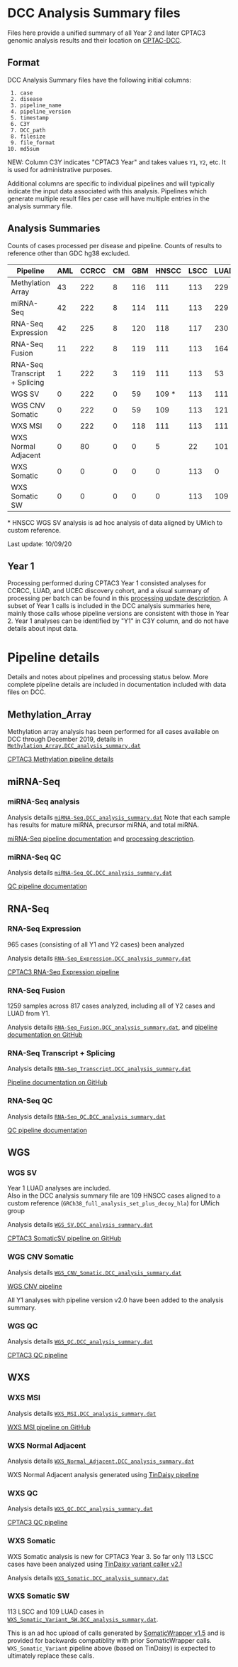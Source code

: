 # DCC Analysis Summary files

Files here provide a unified summary of all Year 2 and later CPTAC3 genomic analysis results and their location on 
[CPTAC-DCC](https://cptc-xfer.uis.georgetown.edu/aspera/user/).

## Format

DCC Analysis Summary files have the following initial columns:
```
 1. case
 2. disease
 3. pipeline_name
 4. pipeline_version
 5. timestamp
 6. C3Y 
 7. DCC_path
 8. filesize
 9. file_format
10. md5sum
```

NEW: Column C3Y indicates "CPTAC3 Year" and takes values `Y1`, `Y2`, etc.  It is used for administrative purposes.

Additional columns are specific to individual pipelines and will typically indicate the input data associated with this analysis.
Pipelines which generate multiple result files per case will have multiple entries in the analysis summary file.

## Analysis Summaries

Counts of cases processed per disease and pipeline.  Counts of results to reference other than GDC hg38 excluded.

Pipeline                        | AML | CCRCC | CM  | GBM | HNSCC | LSCC | LUAD | PDA | SAR | UCEC | Total
---                             | --- | ----- | --- | --- | ----- | ---- | ---- | --- | --- | ---- | ---
Methylation Array               | 43  | 222   | 8   | 116 | 111   | 113  | 229  | 164 | 19  | 246  | 1271
miRNA-Seq                       | 42  | 222   | 8   | 114 | 111   | 113  | 229  | 164 | 19  | 247  | 1269
RNA-Seq Expression              | 42  | 225   | 8   | 120 | 118   | 117  | 230  | 164 | 19  | 251  | 1275
RNA-Seq Fusion                  | 11  | 222   | 8   | 119 | 111   | 113  | 164  | 164 | 19  | 222  | 1152
RNA-Seq Transcript + Splicing   | 1   | 222   | 3   | 119 | 111   | 113  | 53   | 164 | 0   | 222  | 1007
WGS SV                          | 0   | 222   | 0   | 59  | 109 * | 113  | 111  | 166 | 0   | 217  | 997
WGS CNV Somatic                 | 0   | 222   | 0   | 59  | 109   | 113  | 121  | 166 | 0   | 39   | 829
WXS MSI                         | 0   | 222   | 0   | 118 | 111   | 113  | 111  | 166 | 0   | 244  | 1085
WXS Normal Adjacent             | 0   | 80    | 0   | 0   | 5     | 22   | 101  | 0   | 0   | 21   | 229
WXS Somatic                     | 0   | 0     | 0   | 0   | 0     | 113  | 0    | 0   | 0   | 0    | 113
WXS Somatic SW                  | 0   | 0     | 0   | 0   | 0     | 113  | 109  | 0   | 0   | 0    | 222

\* HNSCC WGS SV analysis is ad hoc analysis of data aligned by UMich to custom reference.

<!--
### QC Pipelines

QC Pipelines                    | AML | CCRCC | CM  | GBM | HNSCC | LSCC | LUAD | PDA | SAR | UCEC | Total
---                             | --- | ----- | --- | --- | ----- | ---- | ---- | --- | --- | ---- | ---
miRNA-Seq QC                    | 11  | 28    | 5   | 52  | 17    | 27   | 10   | 77  | 19  | 39   | 285 
RNA-Seq QC                      | 11  | 112   | 8   | 119 | 111   | 113  | 53   | 83  | 19  | 77   | 706 
WGS QC                          | 0   | 0     | 0   | 60  | 21    | 113  | 0    | 77  | 0   | 39   | 310
WXS QC                          | 5   | 87    | 4   | 118 | 111   | 113  | 101  | 44  | 9   | 51   | 643
-->

Last update: 10/09/20


## Year 1

Processing performed during CPTAC3 Year 1 consisted analyses for CCRCC, LUAD,
and UCEC discovery cohort, and a visual summary of processing per batch can be
found in this [processing update description](doc/ProcessingUpdate.2.1.19.png).
A subset of Year 1 calls is included in the DCC analysis summaries here, mainly
those calls whose pipeline versions are consistent with those in Year 2.  Year
1 analyses can be identified by "Y1" in C3Y column, and do not have details
about input data.

# Pipeline details

Details and notes about pipelines and processing status below. More complete
pipeline details are included in documentation included with data files on DCC.

## Methylation_Array

Methylation array analysis has been performed for all cases available on DCC
through December 2019, details in
[`Methylation_Array.DCC_analysis_summary.dat`](Methylation_Array.DCC_analysis_summary.dat)

[CPTAC3 Methylation pipeline details](https://github.com/ding-lab/cptac_methylation)

## miRNA-Seq

### miRNA-Seq analysis

Analysis details [`miRNA-Seq.DCC_analysis_summary.dat`](miRNA-Seq.DCC_analysis_summary.dat) 
Note that each sample has results for mature miRNA, precursor miRNA, and total miRNA.  

[miRNA-Seq pipeline documentation](https://github.com/ding-lab/CPTAC_miRNA) and [processing description](processing_description/miRNA-Seq.processing_description.md).

### miRNA-Seq QC

Analysis details [`miRNA-Seq_QC.DCC_analysis_summary.dat`](miRNA-Seq_QC.DCC_analysis_summary.dat) 

[QC pipeline documentation](https://github.com/ding-lab/CPTAC3_QC)

## RNA-Seq

### RNA-Seq Expression

965 cases (consisting of all Y1 and Y2 cases) been analyzed

Analysis details [`RNA-Seq_Expression.DCC_analysis_summary.dat`](RNA-Seq_Expression.DCC_analysis_summary.dat)

[CPTAC3 RNA-Seq Expression pipeline](https://github.com/ding-lab/cptac_rna_expression)

### RNA-Seq Fusion

1259 samples across 817 cases analyzed, including all of Y2 cases and LUAD from Y1.  

Analysis details [`RNA-Seq_Fusion.DCC_analysis_summary.dat`](RNA-Seq_Fusion.DCC_analysis_summary.dat), and 
[pipeline documentation on GitHub](https://github.com/cuidaniel/Fusion_hg38)

### RNA-Seq Transcript + Splicing

Analysis details [`RNA-Seq_Transcript.DCC_analysis_summary.dat`](RNA-Seq_Transcript.DCC_analysis_summary.dat)

[Pipeline documentation on GitHub](https://github.com/ding-lab/CPTAC3_splicing)

### RNA-Seq QC

Analysis details [`RNA-Seq_QC.DCC_analysis_summary.dat`](RNA-Seq_QC.DCC_analysis_summary.dat)

[QC pipeline documentation](https://github.com/ding-lab/CPTAC3_QC)


## WGS

### WGS SV

Year 1 LUAD analyses are included.  
Also in the DCC analysis summary file are 109 HNSCC cases aligned to a custom reference (`GRCh38_full_analysis_set_plus_decoy_hla`) for UMich group

Analysis details [`WGS_SV.DCC_analysis_summary.dat`](WGS_SV.DCC_analysis_summary.dat)

[CPTAC3 SomaticSV pipeline on GitHub](https://github.com/ding-lab/somatic_sv_workflow)

### WGS CNV Somatic

Analysis details [`WGS_CNV_Somatic.DCC_analysis_summary.dat`](WGS_CNV_Somatic.DCC_analysis_summary.dat)

[WGS CNV pipeline](https://github.com/ding-lab/BICSEQ2)

All Y1 analyses with pipeline version v2.0 have been added to the analysis summary.

### WGS QC

Analysis details [`WGS_QC.DCC_analysis_summary.dat`](WGS_QC.DCC_analysis_summary.dat)

[CPTAC3 QC pipeline](https://github.com/ding-lab/CPTAC3_QC)

## WXS

### WXS MSI

Analysis details [`WXS_MSI.DCC_analysis_summary.dat`](WXS_MSI.DCC_analysis_summary.dat)

[WXS MSI pipeline on GitHub](https://github.com/cuidaniel/MSI_hg38)

### WXS Normal Adjacent

Analysis details [`WXS_Normal_Adjacent.DCC_analysis_summary.dat`](WXS_Normal_Adjacent.DCC_analysis_summary.dat)

WXS Normal Adjacent analysis generated using [TinDaisy pipeline](https://github.com/ding-lab/TinDaisy)

### WXS QC

Analysis details [`WXS_QC.DCC_analysis_summary.dat`](WXS_QC.DCC_analysis_summary.dat)

[CPTAC3 QC pipeline](https://github.com/ding-lab/CPTAC3_QC)

### WXS Somatic

WXS Somatic analysis is new for CPTAC3 Year 3.  So far only 113 LSCC cases have been analyzed using 
[TinDaisy variant caller v2.1](https://github.com/ding-lab/TinDaisy)

Analysis details [`WXS_Somatic.DCC_analysis_summary.dat`](WXS_Somatic.DCC_analysis_summary.dat)

### WXS Somatic SW

113 LSCC and 109 LUAD cases in [`WXS_Somatic_Variant_SW.DCC_analysis_summary.dat`](WXS_Somatic_Variant_SW.DCC_analysis_summary.dat).  

This is an ad hoc upload of calls generated by [SomaticWrapper v1.5](https://github.com/ding-lab/somaticwrapper) 
and is provided for backwards compatiblity with prior SomaticWrapper calls.
`WXS_Somatic_Variant` pipeline above (based on TinDaisy) is expected to
ultimately replace these calls.

